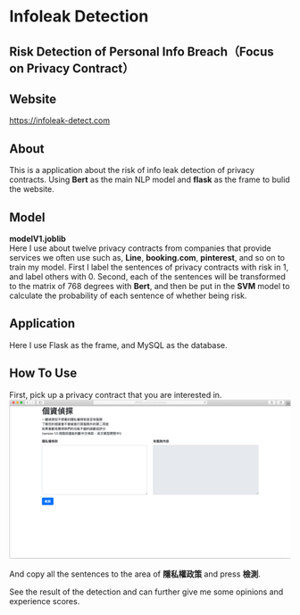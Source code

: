 # Infoleak Detection
## Risk Detection of Personal Info Breach（Focus on Privacy Contract）

## Website
https://infoleak-detect.com

## About
This is a application about the risk of info leak detection of privacy contracts. Using **Bert** as the main NLP model and **flask** as the frame to bulid the website.

## Model
**modelV1.joblib**  
Here I use about twelve privacy contracts from companies that provide services we often use such as, **Line**, **booking.com**, **pinterest**, and so on to train my model. First I label the sentences of privacy contracts with risk in 1, and label others with 0. Second, each of the sentences will be transformed to the matrix of 768 degrees with **Bert**, and then be put in the **SVM** model to calculate the probability of each sentence of whether being risk.

## Application
Here I use Flask as the frame, and MySQL as the database.

## How To Use
First, pick up a privacy contract that you are interested in.
![image](https://github.com/tuyuxian/infoleak_detection/blob/master/picture/step0.png)

And copy all the sentences to the area of **隱私權政策** and press **檢測**.  

See the result of the detection and can further give me some opinions and experience scores.  

